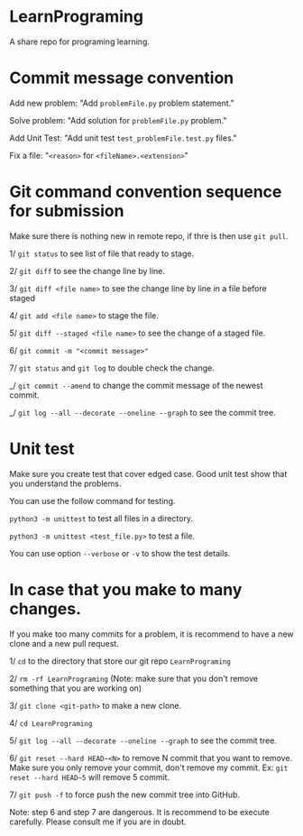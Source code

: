 # LearnPrograming

A share repo for programing learning.

# Commit message convention

Add new problem: "Add `problemFile.py` problem statement."

Solve problem: "Add solution for `problemFile.py` problem."

Add Unit Test: "Add unit test `test_problemFile.test.py` files."

Fix a file: "`<reason>` for `<fileName>.<extension>`"

# Git command convention sequence for submission

Make sure there is nothing new in remote repo, if thre is then use `git pull`.

1/ `git status` to see list of file that ready to stage.

2/ `git diff` to see the change line by line.

3/ `git diff <file name>` to see the change line by line in a file before staged

4/ `git add <file name>` to stage the file.

5/ `git diff --staged <file name>` to see the change of a staged file.

6/ `git commit -m "<commit message>"`

7/ `git status` and `git log` to double check the change.

\_/ `git commit --amend` to change the commit message of the newest commit.

\_/ `git log --all --decorate --oneline --graph` to see the commit tree.

# Unit test

Make sure you create test that cover edged case. Good unit test show that you understand the problems.

You can use the follow command for testing.

`python3 -m unittest` to test all files in a directory.

`python3 -m unittest <test_file.py>` to test a file.

You can use option `--verbose` or `-v` to show the test details.

# In case that you make to many changes.

If you make too many commits for a problem, it is recommend to have a new clone and a new pull request.

1/ `cd` to the directory that store our git repo `LearnPrograming`

2/ `rm -rf LearnPrograming` (Note: make sure that you don't remove something that you are working on)

3/ `git clone <git-path>` to make a new clone.

4/ `cd LearnPrograming`

5/ `git log --all --decorate --oneline --graph` to see the commit tree.

6/ `git reset --hard HEAD~<N>` to remove N commit that you want to remove. Make sure you only remove your commit, don't remove my commit. Ex: `git reset --hard HEAD~5` will remove 5 commit.

7/ `git push -f` to force push the new commit tree into GitHub.

Note: step 6 and step 7 are dangerous. It is recommend to be execute carefully. Please consult me if you are in doubt.

